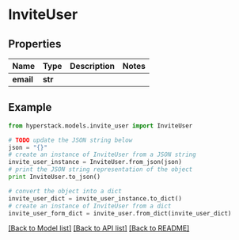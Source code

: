 # InviteUser


## Properties

Name | Type | Description | Notes
------------ | ------------- | ------------- | -------------
**email** | **str** |  | 

## Example

```python
from hyperstack.models.invite_user import InviteUser

# TODO update the JSON string below
json = "{}"
# create an instance of InviteUser from a JSON string
invite_user_instance = InviteUser.from_json(json)
# print the JSON string representation of the object
print InviteUser.to_json()

# convert the object into a dict
invite_user_dict = invite_user_instance.to_dict()
# create an instance of InviteUser from a dict
invite_user_form_dict = invite_user.from_dict(invite_user_dict)
```
[[Back to Model list]](../README.md#documentation-for-models) [[Back to API list]](../README.md#documentation-for-api-endpoints) [[Back to README]](../README.md)


